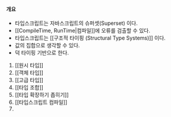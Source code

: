#### 개요
- 타입스크립트는 자바스크립트의 슈퍼셋(Superset) 이다.
- [[CompileTime, RunTime|컴파일]]에 오류를 검출할 수 있다.
- 타입스크립트는 [[구조적 타이핑 (Structural Type Systems)]] 이다.
- 값의 집합으로 생각할 수 있다.
- 덕 타이핑 기반으로 한다.

1. [[원시 타입]] 
2. [[객체 타입]]
3. [[고급 타입]]
4. [[타입 조합]]
5. [[타입 확장하기 좁히기]]
6. [[타입스크립트 컴파일]]
7. 